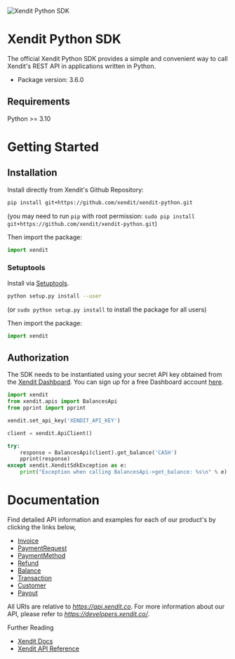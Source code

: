 ![Xendit Python SDK](images/header.jpg "Xendit Python SDK")

# Xendit Python SDK

The official Xendit Python SDK provides a simple and convenient way to call Xendit's REST API
in applications written in Python.

* Package version: 3.6.0

## Requirements

Python >= 3.10

# Getting Started

## Installation

Install directly from Xendit's Github Repository:

```sh
pip install git+https://github.com/xendit/xendit-python.git
```
(you may need to run `pip` with root permission: `sudo pip install git+https://github.com/xendit/xendit-python.git`)

Then import the package:
```python
import xendit
```

### Setuptools

Install via [Setuptools](http://pypi.python.org/pypi/setuptools).

```sh
python setup.py install --user
```
(or `sudo python setup.py install` to install the package for all users)

Then import the package:
```python
import xendit
```

## Authorization

The SDK needs to be instantiated using your secret API key obtained from the [Xendit Dashboard](https://dashboard.xendit.co/settings/developers#api-keys).
You can sign up for a free Dashboard account [here](https://dashboard.xendit.co/register).

```python
import xendit
from xendit.apis import BalancesApi
from pprint import pprint

xendit.set_api_key('XENDIT_API_KEY')

client = xendit.ApiClient()

try:
    response = BalancesApi(client).get_balance('CASH')
    pprint(response)
except xendit.XenditSdkException as e:
    print("Exception when calling BalancesApi->get_balance: %s\n" % e)
```

# Documentation

Find detailed API information and examples for each of our product's by clicking the links below,

* [Invoice](docs/InvoiceApi.md)
* [PaymentRequest](docs/PaymentRequestApi.md)
* [PaymentMethod](docs/PaymentMethodApi.md)
* [Refund](docs/RefundApi.md)
* [Balance](docs/BalanceApi.md)
* [Transaction](docs/TransactionApi.md)
* [Customer](docs/CustomerApi.md)
* [Payout](docs/PayoutApi.md)

All URIs are relative to *https://api.xendit.co*.  For more information about our API, please refer to *https://developers.xendit.co/*.

Further Reading

* [Xendit Docs](https://docs.xendit.co/)
* [Xendit API Reference](https://developers.xendit.co/)